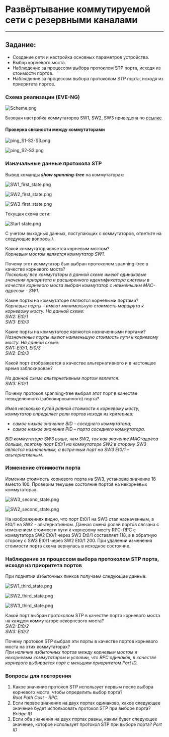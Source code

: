 # Развёртывание коммутируемой сети с резервными каналами

----

## Задание:

* Создание сети и настройка основных параметров устройства.
* Выбор корневого моста.
* Наблюдение за процессом выбора протоклом STP порта, исходя из стоимости портов.
* Наблюдение за процессом выбора протоколом STP порта, исходя из приоритета портов.


### Схема реализации (EVE-NG)

![Scheme.png](img%2FScheme.png)

Базовая настройка коммутаторов SW1, SW2, SW3 приведена по [ссылке](Configs).

#### Проверка связности между коммутаторами

![ping_S1-S2-S3.png](img%2Fping_S1-S2-S3.png)

![ping_S2-S3.png](img%2Fping_S2-S3.png)

### Изначальные данные протокола STP

Вывод команды ***show spanning-tree*** на коммутаторах:

![SW1_first_state.png](img%2FSW1_first_state.png)

![SW2_first_state.png](img%2FSW2_first_state.png)

![SW3_first_state.png](img%2FSW3_first_state.png)

Текущая схема сети:

![Start state.png](img%2FStart%20state.png)

С учетом выходных данных, поступающих с коммутаторов, ответьте на следующие вопросы.\

Какой коммутатор является корневым мостом?\
*Корневым мостом является коммутатор SW1.*

Почему этот коммутатор был выбран протоколом spanning-tree в качестве корневого моста?\
*Поскольку все коммутаторы в данной схеме имеют одинаковые значения приоритета и расширенного идентификатора системы в качестве корневого моста выбран коммутатор с наименьшим MAC-адресом - SW1.*

Какие порты на коммутаторе являются корневыми портами?\
*Корневые порты – имеют минимальную стоимость маршрута к корневому мосту.
На данной схеме:\
SW2: Et0/1\
SW3: Et0/3*

Какие порты на коммутаторе являются назначенными портами?\
*Назначенные порты имеют наименьшую стоимость пути к корневому мосту.
На данной схеме:\
SW1: Et0/1, Et0/3\
SW2: Et0/3*

Какой порт отображается в качестве альтернативного и в настоящее время заблокирован?

*На данной схеме альтернетивным портом является:\
SW3: Et0/1*

Почему протокол spanning-tree выбрал этот порт в качестве невыделенного (заблокированного) порта?

*Имея несколько путей равной стоимости к корневому мосту, коммутатор определяет роли портов исходя из критериев:*
* *самое низкое значение BID – соседнего коммутатора;*
* *самое низкое значение PID – порта соседнего коммутатора.*
  
*BID коммутатора SW3 выше, чем SW2, так как значение MAC-адреса больше, 
поэтому порт Et0/1 на коммутаторе SW2 в сторону SW3 является назначенным,
а встречный порт на SW3 Et0/1 – альтернативным.*

### Изменение стоимости порта

Изменим стоимость корневого порта на SW3, установив значение 18 вместо 100.
Проверим текущее состояние портов на некорневых коммутаторах.

![SW3_second_state.png](img%2FSW3_second_state.png)

![SW2_second_state.png](img%2FSW2_second_state.png)

На изображениях видно, что порт Et0/1 на SW3 стал назначенным, а Et0/1 на 
SW2 - альтернативном. Данная смена ролей портов связана с изменением стоимости
пути к корневому мосту RPC: RPC с коммутатора SW2 Et0/1 через SW3 Et0/1 
составляет 118, а в обратную сторону с SW3 Et0/1 через SW2 Et0/1 200.
При удалении изменения стоимости порта схема вернулась в исходное состояние.

### Наблюдение за процессом выбора протоколом STP порта, исходя из приоритета портов

При поднятии избыточных линков получаем следующие данные:

![SW1_third_state.png](img%2FSW1_third_state.png)

![SW2_third_state.png](img%2FSW2_third_state.png)

![SW3_third_state.png](img%2FSW3_third_state.png)

Какой порт выбран протоколом STP в качестве порта корневого моста 
на каждом коммутаторе некорневого моста?\
*SW2: Et0/2\
SW3: Et0/2*

Почему протокол STP выбрал эти порты в качестве портов корневого моста
на этих коммутаторах?\
*При наличии избыточных портов между корневым мостом и некорневым
коммутатором и условии, что RPC одинаков, в качестве корневого выбирается
 порт с меньшим приоритетом Port ID.*

### Вопросы для повторения

1. Какое значение протокол STP использует первым после выбора корневого моста, чтобы определить выбор порта?\
*Root Path Cost - RPC.*
2. Если первое значение на двух портах одинаково, какое следующее значение будет использовать протокол STP при выборе порта?\
*Bridge ID*
3. Если оба значения на двух портах равны, каким будет следующее значение, которое использует протокол STP при выборе порта?
*Port ID*
